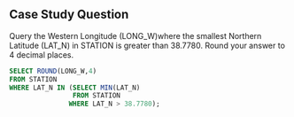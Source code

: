 ## Case Study Question

Query the Western Longitude (LONG_W)where the smallest Northern Latitude (LAT_N) in STATION is greater than 38.7780.
Round your answer to 4 decimal places.

```sql
SELECT ROUND(LONG_W,4)
FROM STATION
WHERE LAT_N IN (SELECT MIN(LAT_N)
                FROM STATION
               WHERE LAT_N > 38.7780);
```
